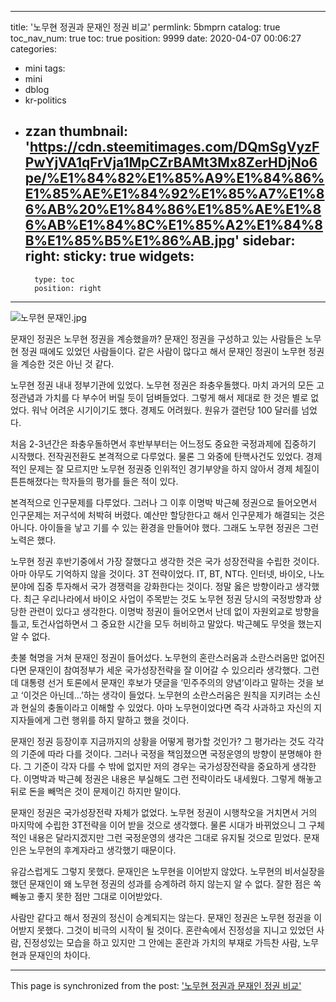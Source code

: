 
---
title: '노무현 정권과 문재인 정권 비교'
permlink: 5bmprn
catalog: true
toc_nav_num: true
toc: true
position: 9999
date: 2020-04-07 00:06:27
categories:
- mini
tags:
- mini
- dblog
- kr-politics
- zzan
thumbnail: 'https://cdn.steemitimages.com/DQmSgVyzFPwYjVA1qFrVja1MpCZrBAMt3Mx8ZerHDjNo6pe/%E1%84%82%E1%85%A9%E1%84%86%E1%85%AE%E1%84%92%E1%85%A7%E1%86%AB%20%E1%84%86%E1%85%AE%E1%86%AB%E1%84%8C%E1%85%A2%E1%84%8B%E1%85%B5%E1%86%AB.jpg'
sidebar:
    right:
        sticky: true
widgets:
    -
        type: toc
        position: right
---


![노무현 문재인.jpg](https://cdn.steemitimages.com/DQmSgVyzFPwYjVA1qFrVja1MpCZrBAMt3Mx8ZerHDjNo6pe/%E1%84%82%E1%85%A9%E1%84%86%E1%85%AE%E1%84%92%E1%85%A7%E1%86%AB%20%E1%84%86%E1%85%AE%E1%86%AB%E1%84%8C%E1%85%A2%E1%84%8B%E1%85%B5%E1%86%AB.jpg)



문재인 정권은 노무현 정권을 계승했을까? 문재인 정권을 구성하고 있는 사람들은 노무현 정권 때에도 있었던 사람들이다. 같은 사람이 많다고 해서 문재인 정권이 노무현 정권을 계승한 것은 아닌 것 같다.

노무현 정권 내내 정부기관에 있었다. 노무현 정권은 좌충우돌했다. 마치 과거의 모든 고정관념과 가치를 다 부수어 버릴 듯이 덤벼들었다. 그렇게 해서 제대로 한 것은 별로 없었다. 워낙 어려운 시기이기도 했다. 경제도 어려웠다. 원유가 갤런당 100 달러를 넘었다.

처음 2-3년간은 좌충우돌하면서 후반부부터는 어느정도 중요한 국정과제에 집중하기 시작했다. 전작권전환도 본격적으로 다루었다. 물론 그 와중에 탄핵사건도 있었다. 경제적인 문제는 잘 모르지만 노무현 정권중 인위적인 경기부양을 하지 않아서 경제 체질이 튼튼해졌다는 학자들의 평가를 들은 적이 있다.

본격적으로 인구문제를 다루었다. 그러나 그 이후 이명박 박근혜 정권으로 들어오면서 인구문제는 저구석에 처박혀 버렸다. 예산만 할당한다고 해서 인구문제가 해결되는 것은 아니다. 아이들을 낳고 기를 수 있는 환경을 만들어야 했다. 그래도 노무현 정권은 그런 노력은 했다.

노무현 정권 후반기중에서 가장 잘했다고 생각한 것은 국가 성장전략을 수립한 것이다. 아마 아무도 기억하지 않을 것이다. 3T 전략이었다. IT, BT, NT다. 인터넷, 바이오, 나노 분야에 집중 투자해서 국가 경쟁력을 강화한다는 것이다. 정말 옳은 방향이라고 생각했다. 최근 우리나라에서 바이오 사업이 주목받는 것도 노무현 정권 당시의 국정방향과 상당한 관련이 있다고 생각한다. 이명박 정권이 들어오면서 난데 없이 자원외교로 방향을 틀고, 토건사업하면서 그 중요한 시간을 모두 허비하고 말았다. 박근혜도 무엇을 했는지 알 수 없다.

촛불 혁명을 거쳐 문재인 정권이 들어섰다. 노무현의 혼란스러움과 소란스러움만 없어진다면 문재인이 참여정부가 세운 국가성장전략을 잘 이어갈 수 있으리라 생각했다. 그런데 대통령 선거 토론에서 문재인 후보가 댓글을 ‘민주주의의 양념’이라고 말하는 것을 보고 ‘이것은 아닌데…’하는 생각이 들었다. 노무현의 소란스러움은 원칙을 지키려는 소신과 현실의 충돌이라고 이해할 수 있었다. 아마 노무현이었다면 즉각 사과하고 자신의 지지자들에게 그런 행위를 하지 말하고 했을 것이다.

문재인 정권 등장이후 지금까지의 상황을 어떻게 평가할 것인가? 그 평가라는 것도 각각의 기준에 따라 다를 것이다. 그러나 국정을 책임졌으면 국정운영의 방향이 분명해야 한다. 그 기준이 각자 다를 수 밖에 없지만 저의 경우는 국가성장전략을 중요하게 생각한다. 이명박과 박근혜 정권은 내용은 부실해도 그런 전략이라도 내세웠다. 그렇게 해놓고 뒤로 돈을 빼먹은 것이 문제이긴 하지만 말이다.

문재인 정권은 국가성장전략 자체가 없었다. 노무현 정권이 시행착오을 거치면서 거의 마지막에 수립한 3T전략을 이어 받을 것으로 생각했다. 물론 시대가 바뀌었으니 그 구체적인 내용은 달라지겠지만 그런 국정운영의 생각은 그대로 유지될 것으로 믿었다. 문재인은 노무현의 후계자라고 생각했기 때문이다.

유감스럽게도 그렇지 못했다. 문재인은 노무현을 이어받지 않았다. 노무현의 비서실장을 했던 문재인이 왜 노무현 정권의 성과를 승계하려 하지 않는지 알 수 없다. 잘한 점은 쏙 빼놓고 좋지 못한 점만 그대로 이어받았다.

사람만 같다고 해서 정권의 정신이 승계되지는 않는다. 문재인 정권은 노무현 정권을 이어받지 못했다. 그것이 비극의 시작이 될 것이다. 혼란속에서 진정성을 지니고 있었던 사람, 진정성있는 모습을 하고 있지만 그 안에는 혼란과 가치의 부재로 가득찬 사람, 노무현과 문재인의 차이다.

- - -

This page is synchronized from the post: ['노무현 정권과 문재인 정권 비교'](https://steemit.com/@oldstone/5bmprn)
